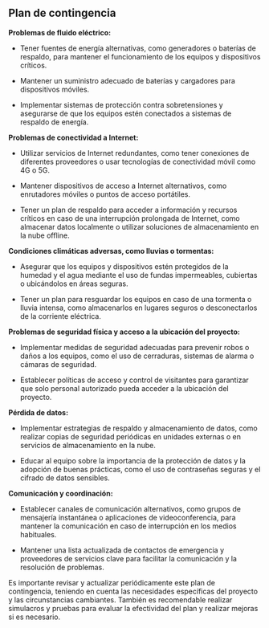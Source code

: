 
## Plan de contingencia

**Problemas de fluido eléctrico:**

- Tener fuentes de energía alternativas, como generadores o baterías de respaldo, para mantener el funcionamiento de los equipos y dispositivos críticos.

- Mantener un suministro adecuado de baterías y cargadores para dispositivos móviles.

- Implementar sistemas de protección contra sobretensiones y asegurarse de que los equipos estén conectados a sistemas de respaldo de energía.

**Problemas de conectividad a Internet:**

- Utilizar servicios de Internet redundantes, como tener conexiones de diferentes proveedores o usar tecnologías de conectividad móvil como 4G o 5G.

- Mantener dispositivos de acceso a Internet alternativos, como enrutadores móviles o puntos de acceso portátiles.

- Tener un plan de respaldo para acceder a información y recursos críticos en caso de una interrupción prolongada de Internet, como almacenar datos localmente o utilizar soluciones de almacenamiento en la nube offline.

**Condiciones climáticas adversas, como lluvias o tormentas:**

- Asegurar que los equipos y dispositivos estén protegidos de la humedad y el agua mediante el uso de fundas impermeables, cubiertas o ubicándolos en áreas seguras.

- Tener un plan para resguardar los equipos en caso de una tormenta o lluvia intensa, como almacenarlos en lugares seguros o desconectarlos de la corriente eléctrica.

**Problemas de seguridad física y acceso a la ubicación del proyecto:**

- Implementar medidas de seguridad adecuadas para prevenir robos o daños a los equipos, como el uso de cerraduras, sistemas de alarma o cámaras de seguridad.

- Establecer políticas de acceso y control de visitantes para garantizar que solo personal autorizado pueda acceder a la ubicación del proyecto.

**Pérdida de datos:**

- Implementar estrategias de respaldo y almacenamiento de datos, como realizar copias de seguridad periódicas en unidades externas o en servicios de almacenamiento en la nube.

- Educar al equipo sobre la importancia de la protección de datos y la adopción de buenas prácticas, como el uso de contraseñas seguras y el cifrado de datos sensibles.

**Comunicación y coordinación:**

- Establecer canales de comunicación alternativos, como grupos de mensajería instantánea o aplicaciones de videoconferencia, para mantener la comunicación en caso de interrupción en los medios habituales.

- Mantener una lista actualizada de contactos de emergencia y proveedores de servicios clave para facilitar la comunicación y la resolución de problemas.


Es importante revisar y actualizar periódicamente este plan de contingencia, teniendo en cuenta las necesidades específicas del proyecto y las circunstancias cambiantes. También es recomendable realizar simulacros y pruebas para evaluar la efectividad del plan y realizar mejoras si es necesario.
